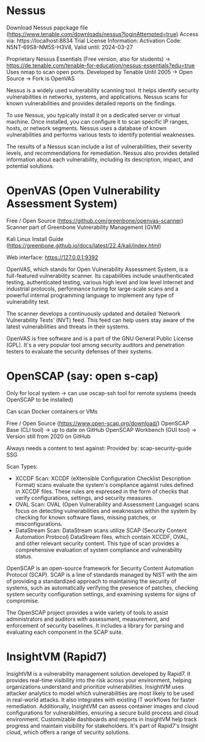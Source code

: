 # Nessus

Download Nessus papckage file (https://www.tenable.com/downloads/nessus?loginAttempted=true)
Access via: https://localhost:8834
Trial License Information: Activation Code: N5NT-69S8-NM5S-H3V8, Valid until: 2024-03-27


Proprietary
Nessus Essentials (Free version, also for students) -> https://de.tenable.com/tenable-for-education/nessus-essentials?edu=true 
Uses nmap to scan open ports.
Developed by Tenable
Until 2005 -> Open Source -> Fork is OpenVAS

Nessus is a widely used vulnerability scanning tool. It helps identify security vulnerabilities in networks, systems, and applications. Nessus scans for known vulnerabilities and provides detailed reports on the findings.

To use Nessus, you typically install it on a dedicated server or virtual machine. Once installed, you can configure it to scan specific IP ranges, hosts, or network segments. Nessus uses a database of known vulnerabilities and performs various tests to identify potential weaknesses.

The results of a Nessus scan include a list of vulnerabilities, their severity levels, and recommendations for remediation. Nessus also provides detailed information about each vulnerability, including its description, impact, and potential solutions.


# OpenVAS (Open Vulnerability Assessment System)

Free / Open Source (https://github.com/greenbone/openvas-scanner)
Scanner part of Greenbone Vulnerability Management (GVM)

Kali Linux Install Guide (https://greenbone.github.io/docs/latest/22.4/kali/index.html)

Web interface: https://127.0.0.1:9392


OpenVAS, which stands for Open Vulnerability Assessment System, is a full-featured vulnerability scanner. Its capabilities include unauthenticated testing, authenticated testing, various high level and low level Internet and industrial protocols, performance tuning for large-scale scans and a powerful internal programming language to implement any type of vulnerability test.

The scanner develops a continuously updated and detailed 'Network Vulnerability Tests' (NVT) feed. This feed can help users stay aware of the latest vulnerabilities and threats in their systems.

OpenVAS is free software and is a part of the GNU General Public License (GPL). It's a very popular tool among security auditors and penetration testers to evaluate the security defenses of their systems.


# OpenSCAP (say: open s-cap)

Only for local system -> can use oscap-ssh tool for remote systems (needs OpenSCAP to be installed)

Can scan Docker containers or VMs

Free / Open Source (https://www.open-scap.org/download/)
OpenSCAP Base (CLI tool) -> up to date on GitHub
OpenSCAP Workbench (GUI tool) -> Version still from 2020 on GitHub

Always needs a content to test against: Provided by: scap-security-guide SSG

Scan Types: 
- XCCDF Scan: XCCDF (eXtensible Configuration Checklist Description Format) scans evaluate the system's compliance against rules defined in XCCDF files. These rules are expressed in the form of checks that verify configurations, settings, and security measures.
- OVAL Scan: OVAL (Open Vulnerability and Assessment Language) scans focus on detecting vulnerabilities and weaknesses within the system by checking for known software flaws, missing patches, or misconfigurations.
- DataStream Scan: DataStream scans utilize SCAP (Security Content Automation Protocol) DataStream files, which contain XCCDF, OVAL, and other relevant security content. This type of scan provides a comprehensive evaluation of system compliance and vulnerability status.




OpenSCAP is an open-source framework for Security Content Automation Protocol (SCAP). SCAP is a line of standards managed by NIST with the aim of providing a standardized approach to maintaining the security of systems, such as automatically verifying the presence of patches, checking system security configuration settings, and examining systems for signs of compromise.

The OpenSCAP project provides a wide variety of tools to assist administrators and auditors with assessment, measurement, and enforcement of security baselines. It includes a library for parsing and evaluating each component in the SCAP suite.


# InsightVM (Rapid7)

InsightVM is a vulnerability management solution developed by Rapid7. It provides real-time visibility into the risk across your environment, helping organizations understand and prioritize vulnerabilities. InsightVM uses attacker analytics to model which vulnerabilities are most likely to be used in real-world attacks. It also integrates with existing IT workflows for faster remediation. Additionally, InsightVM can assess container images and cloud configurations for vulnerabilities, ensuring a secure build process and cloud environment. Customizable dashboards and reports in InsightVM help track progress and maintain visibility for stakeholders. It's part of Rapid7's Insight cloud, which offers a range of security solutions.